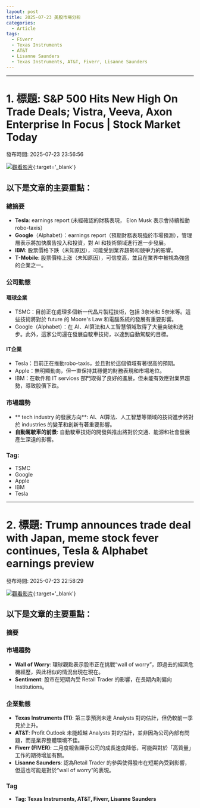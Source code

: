 ```yaml
---
layout: post
title: 2025-07-23 美股市場分析
categories:
  - Article
tags:
  - Fiverr
  - Texas Instruments
  - AT&T
  - Lisanne Saunders
  - Texas Instruments, AT&T, Fiverr, Lisanne Saunders
---
```


---
# 1. 標題: S&P 500 Hits New High On Trade Deals; Vistra, Veeva, Axon Enterprise In Focus | Stock Market Today
發布時間: 2025-07-23 23:56:56

 [![觀看影片](https://i.ytimg.com/vi/womL-dAWs9s/sddefault.jpg)](https://www.youtube.com/watch?v=womL-dAWs9s){:target='_blank'}

## 以下是文章的主要重點：

### 總摘要

* **Tesla**: earnings report (未經確認的財務表現， Elon Musk 表示會持續推動robo-taxis）
* **Google**（Alphabet）：earnings report（預期財務表現強於市場預測），管理層表示將加快廣告投入和投資，對 AI 和技術領域進行進一步發展。
* **IBM**: 股票價格下跌（未知原因），可能受到業界趨勢和競爭力的影響。
* **T-Mobile**: 股票價格上涨（未知原因），可信度高，並且在業界中被視為強盛的企業之一。

### 公司動態

#### 環球企業

*   TSMC：目前正在處理多個新一代晶片製程技術，包括 3奈米和 5奈米等。這些技術將對於 future 的 Moore's Law 和電腦系統的發展有重要影響。
*   Google（Alphabet）：在 AI、AI算法和人工智慧領域取得了大量突破和進步。此外，這家公司還在發展自駛車技術，以達到自動駕駛的目標。

#### IT企業

*   Tesla：目前正在推動robo-taxis，並且對於這個領域有著很高的預期。
*   Apple：無明顯動向，但一直保持其穩健的財務表現和市場地位。
*   IBM：在軟件和 IT services 部門取得了良好的進展，但未能有效應對業界趨勢，導致股價下跌。

### 市場趨勢

*   ** tech industry 的發展方向**: AI、AI算法、人工智慧等領域的技術進步將對於 industries 的變革和創新有著重要影響。
*   **自動駕駛車的前景**: 自動駛車技術的開發與推出將對於交通、能源和社會發展產生深遠的影響。

### Tag:

*   TSMC
*   Google
*   Apple
*   IBM
*   Tesla

---
# 2. 標題: Trump announces trade deal with Japan, meme stock fever continues, Tesla & Alphabet earnings preview
發布時間: 2025-07-23 22:58:29

 [![觀看影片](https://i.ytimg.com/vi/Eeapj4ZxFD4/sddefault.jpg)](https://www.youtube.com/watch?v=Eeapj4ZxFD4){:target='_blank'}

## 以下是文章的主要重點：

### 摘要

### 市場趨勢
- **Wall of Worry**: 環球觀點表示股市正在挑戰“wall of worry”，即過去的經濟危機經歷，與此相似的情況出現在現在。
- **Sentiment**: 股市在短期內受 Retail Trader 的影響，在長期內則偏向 Institutions。

### 企業動態
- **Texas Instruments (TI)**: 第三季預測未達 Analysts 對的估計，但仍較前一季見於上升。
- **AT&T**: Profit Outlook 未能超越 Analysts 對的估計，並非因為公司內部有問題，而是業界整體環境不佳。
- **Fiverr (FIVER)**: 二月度報告顯示公司的成長速度降低，可能與對於「高質量」工作的期待增加有關。
- **Lisanne Saunders**: 認為Retail Trader 的參與使得股市在短期內受到影響，但這也可能是對於“wall of worry”的表現。

###  Tag
- **Tag: Texas Instruments, AT&T, Fiverr, Lisanne Saunders**

